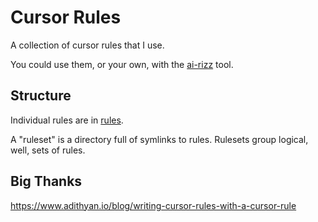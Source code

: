 # Cursor Rules

A collection of cursor rules that I use.

You could use them, or your own, with the [ai-rizz](https://github.com/texarkanine/ai-rizz) tool.

## Structure

Individual rules are in [rules](./rules).

A "ruleset" is a directory full of symlinks to rules. Rulesets group logical, well, sets of rules.

## Big Thanks

https://www.adithyan.io/blog/writing-cursor-rules-with-a-cursor-rule

